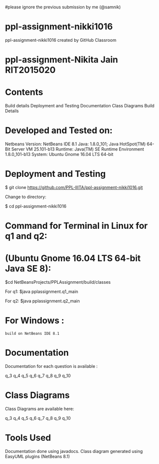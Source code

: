#please ignore the previous submission by me (@samnik)

# ppl-assignment-nikki1016
ppl-assignment-nikki1016 created by GitHub Classroom

# ppl-assignment-Nikita Jain RIT2015020

  # Contents

Build details
Deployment and Testing
Documentation
Class Diagrams
Build Details

# Developed and Tested on:

Netbeans Version: NetBeans IDE 8.1 
Java: 1.8.0_101; Java HotSpot(TM) 64-Bit Server VM 25.101-b13
Runtime: Java(TM) SE Runtime Environment 1.8.0_101-b13
System: Ubuntu Gnome 16.04 LTS 64-bit


# Deployment and Testing

$ git clone https://github.com/PPL-IIITA/ppl-assignment-nikki1016.git

Change to directory:

$ cd ppl-assignment-nikki1016

# Command for Terminal in Linux  for q1 and q2:
# (Ubuntu Gnome 16.04 LTS 64-bit Java SE 8):

  $cd NetBeansProjects/PPLAssignment/build/classes
  
  For q1:     $java pplassignment.q1_main
  
  For q2:     $java pplassignment.q2_main
 
# For Windows :
    build on NetBeans IDE 8.1
    
# Documentation

Documentation for each question is available :

q_3
q_4
q_5
q_6
q_7
q_8
q_9
q_10

# Class Diagrams

Class Diagrams are available here:

q_3
q_4
q_5
q_6
q_7
q_8
q_9
q_10 

# Tools Used

Documentation done using javadocs.
Class diagram generated using EasyUML plugins (NetBeans 8.1)
